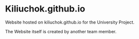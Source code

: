 # Kiliuchok.github.io

Website hosted on kiliuchok.github.io for the University Project.

The Website itself is created by another team member.
